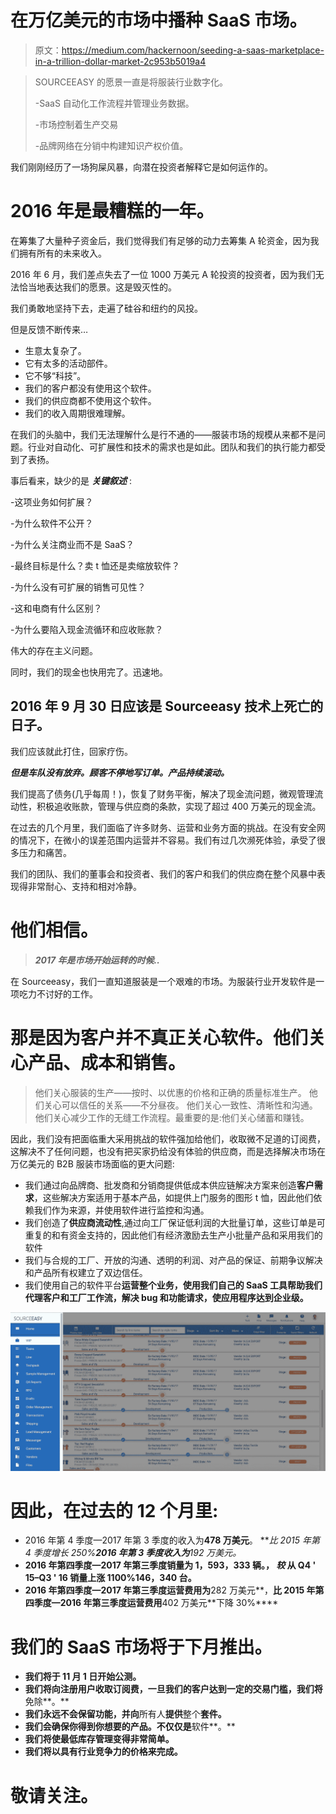 # 在万亿美元的市场中播种 SaaS 市场。

> 原文：<https://medium.com/hackernoon/seeding-a-saas-marketplace-in-a-trillion-dollar-market-2c953b5019a4>

> SOURCEEASY 的愿景一直是将服装行业数字化。
> 
> -SaaS 自动化工作流程并管理业务数据。
> 
> -市场控制着生产交易
> 
> -品牌网络在分销中构建知识产权价值。

我们刚刚经历了一场狗屎风暴，向潜在投资者解释它是如何运作的。

# 2016 年是最糟糕的一年。

在筹集了大量种子资金后，我们觉得我们有足够的动力去筹集 A 轮资金，因为我们拥有所有的未来收入。

2016 年 6 月，我们差点失去了一位 1000 万美元 A 轮投资的投资者，因为我们无法恰当地表达我们的愿景。这是毁灭性的。

我们勇敢地坚持下去，走遍了硅谷和纽约的风投。

但是反馈不断传来…

*   生意太复杂了。
*   它有太多的活动部件。
*   它不够“科技”。
*   我们的客户都没有使用这个软件。
*   我们的供应商都不使用这个软件。
*   我们的收入周期很难理解。

在我们的头脑中，我们无法理解什么是行不通的——服装市场的规模从来都不是问题。行业对自动化、可扩展性和技术的需求也是如此。团队和我们的执行能力都受到了表扬。

事后看来，缺少的是 ***关键叙述*** :

-这项业务如何扩展？

-为什么软件不公开？

-为什么关注商业而不是 SaaS？

-最终目标是什么？卖 t 恤还是卖缩放软件？

-为什么没有可扩展的销售可见性？

-这和电商有什么区别？

-为什么要陷入现金流循环和应收账款？

伟大的存在主义问题。

同时，我们的现金也快用完了。迅速地。

## 2016 年 9 月 30 日应该是 Sourceeasy 技术上死亡的日子。

我们应该就此打住，回家疗伤。

***但是车队没有放弃。顾客不停地写订单。产品持续滚动。***

我们提高了债务(几乎每周！)，恢复了财务平衡，解决了现金流问题，微观管理流动性，积极追收账款，管理与供应商的条款，实现了超过 400 万美元的现金流。

在过去的几个月里，我们面临了许多财务、运营和业务方面的挑战。在没有安全网的情况下，在微小的误差范围内运营并不容易。我们有过几次濒死体验，承受了很多压力和痛苦。

我们的团队、我们的董事会和投资者、我们的客户和我们的供应商在整个风暴中表现得非常耐心、支持和相对冷静。

# **他们相信。**

> ***2017 年是市场开始运转的时候..***

在 Sourceeasy，我们一直知道服装是一个艰难的市场。为服装行业开发软件是一项吃力不讨好的工作。

# 那是因为客户并不真正关心软件。他们关心产品、成本和销售。

> 他们关心服装的生产——按时、以优惠的价格和正确的质量标准生产。
> 他们关心可以信任的关系——不分昼夜。
> 他们关心一致性、清晰性和沟通。
> 他们关心减少工作的无缝工作流程。最重要的是:他们关心储蓄和赚钱。

因此，我们没有把面临重大采用挑战的软件强加给他们，收取微不足道的订阅费，这解决不了任何问题，也没有把买家扔给没有体验的供应商，而是选择解决市场在万亿美元的 B2B 服装市场面临的更大问题:

*   我们通过向品牌商、批发商和分销商提供低成本供应链解决方案来创造**客户需求**，这些解决方案适用于基本产品，如提供上门服务的图形 t 恤，因此他们依赖我们作为来源，并使用软件进行监控和沟通。
*   我们创造了**供应商流动性**,通过向工厂保证低利润的大批量订单，这些订单是可重复的和有资金支持的，因此他们有经济激励去生产小批量产品和采用我们的软件
*   我们与合规的工厂、开放的沟通、透明的利润、对产品的保证、前期争议解决和产品所有权建立了双边信任。
*   我们使用自己的软件平台**运营整个业务，使用我们自己的 SaaS 工具帮助我们代理客户和工厂工作流，解决 bug 和功能请求，使应用程序达到企业级。**

![](img/3b4e2a7284c0b9390e4e424911c54411.png)

# 因此，在过去的 12 个月里:

*   2016 年第 4 季度—2017 年第 3 季度的收入为**478 万美元**。 ***比 2015 年第 4 季度增长 250%***2016 年第 3 季度收入为**192 万美元。**
*   **2016 年第四季度—2017 年第三季度销量为 **1，593，333 辆**。， ***较*** 从 Q4 ' 15–Q3 ' 16 销量上涨 1100%**146，340 台**。**
*   **2016 年第四季度—2017 年第三季度运营费用为**282 万美元**，**比 2015 年第四季度—2016 年第三季度运营费用**402 万美元**下降 30%****

# **我们的 SaaS 市场将于下月推出。**

*   **我们将于 11 月 1 日开始公测。**
*   **我们将向注册用户收取订阅费，一旦我们的客户达到一定的交易门槛，我们将**免除**。**
*   **我们永远不会保留功能，并向**所有人**提供**整个**套件。**
*   **我们会确保你得到你想要的产品。不仅仅是**软件**。**
*   **我们将使最低库存管理变得非常简单。**
*   **我们将以具有行业竞争力的价格来完成。**

# **敬请关注。**